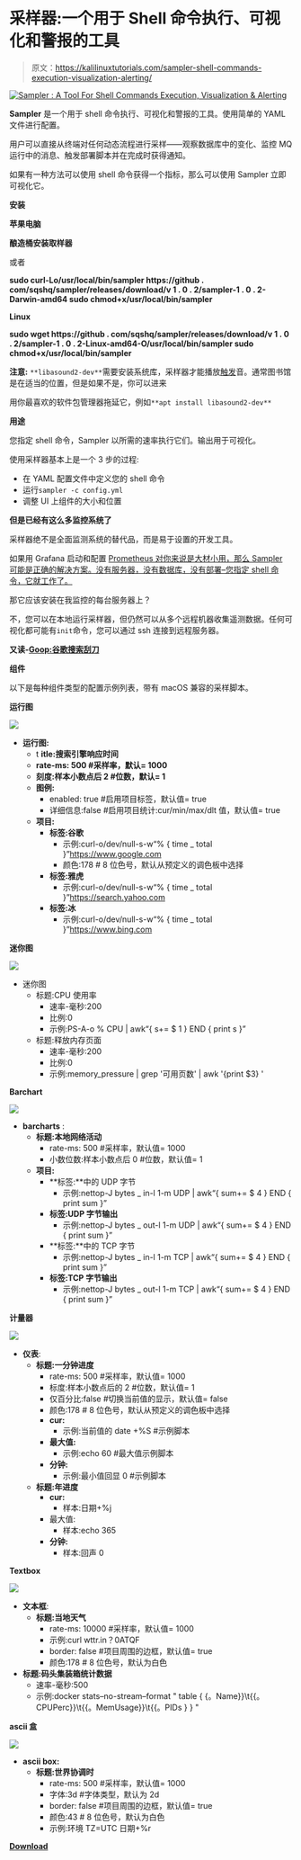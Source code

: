 # 采样器:一个用于 Shell 命令执行、可视化和警报的工具

> 原文：<https://kalilinuxtutorials.com/sampler-shell-commands-execution-visualization-alerting/>

[![Sampler : A Tool For Shell Commands Execution, Visualization & Alerting](img//6b9f5dde00db52af44ac794623ade063.png "Sampler : A Tool For Shell Commands Execution, Visualization & Alerting")](https://1.bp.blogspot.com/-lKJKpqe85y4/XVVYr9-WHRI/AAAAAAAAB9M/-h245-Fg-nYbZqvO0RV0tlfhxQ8sqvEawCLcBGAs/s1600/Sampler.gif)

**Sampler** 是一个用于 shell 命令执行、可视化和警报的工具。使用简单的 YAML 文件进行配置。

用户可以直接从终端对任何动态流程进行采样——观察数据库中的变化、监控 MQ 运行中的消息、触发部署脚本并在完成时获得通知。

如果有一种方法可以使用 shell 命令获得一个指标，那么可以使用 Sampler 立即可视化它。

**安装**

**苹果电脑**

**酿造桶安装取样器**

或者

**sudo curl-Lo/usr/local/bin/sampler https://github . com/sqshq/sampler/releases/download/v 1 . 0 . 2/sampler-1 . 0 . 2-Darwin-amd64
sudo chmod+x/usr/local/bin/sampler**

**Linux**

**sudo wget https://github . com/sqshq/sampler/releases/download/v 1 . 0 . 2/sampler-1 . 0 . 2-Linux-amd64-O/usr/local/bin/sampler
sudo chmod+x/usr/local/bin/sampler**

**注意:** `**libasound2-dev**`需要安装系统库，采样器才能播放[触发](https://github.com/sqshq/sampler#triggers)音。通常图书馆是在适当的位置，但是如果不是，你可以进来

用你最喜欢的软件包管理器拖延它，例如`**apt install libasound2-dev**`

**用途**

您指定 shell 命令，Sampler 以所需的速率执行它们。输出用于可视化。

使用采样器基本上是一个 3 步的过程:

*   在 YAML 配置文件中定义您的 shell 命令
*   运行`sampler -c config.yml`
*   调整 UI 上组件的大小和位置

**但是已经有这么多监控系统了**

采样器绝不是全面监测系统的替代品，而是易于设置的开发工具。

如果用 Grafana 启动和配置 [Prometheus 对你来说是大材小用，那么 Sampler 可能是正确的解决方案。没有服务器，没有数据库，没有部署–您指定 shell 命令，它就工作了。](https://prometheus.io)

那它应该安装在我监控的每台服务器上？

不，您可以在本地运行采样器，但仍然可以从多个远程机器收集遥测数据。任何可视化都可能有`init`命令，您可以通过 ssh 连接到远程服务器。

**又读-[Goop:谷歌搜索刮刀](https://kalilinuxtutorials.com/goop-google-search-scraper/)**

**组件**

以下是每种组件类型的配置示例列表，带有 macOS 兼容的采样脚本。

**运行图**

![](img//d08dd79601e25b83a8f435608a1a4fbe.png)

*   **运行图:**
    *   t **itle:搜索引擎响应时间**
    *   **rate-ms: 500 #采样率，默认= 1000**
    *   **刻度:样本小数点后 2 #位数，默认= 1**
    *   **图例:**
        *   enabled: true #启用项目标签，默认值= true
        *   详细信息:false #启用项目统计:cur/min/max/dlt 值，默认值= true
    *   **项目:**
        *   **标签:谷歌**
            *   示例:curl-o/dev/null-s-w“% { time _ total }”https://www.google.com
            *   颜色:178 # 8 位色号，默认从预定义的调色板中选择
        *   **标签:雅虎**
            *   示例:curl-o/dev/null-s-w“% { time _ total }”https://search.yahoo.com
        *   **标签:冰**
            *   示例:curl-o/dev/null-s-w“% { time _ total }”https://www.bing.com

**迷你图**

![](img//68ab2ad5355c28119cde34ebef46373c.png)

*   迷你图
    *   标题:CPU 使用率
        *   速率-毫秒:200
        *   比例:0
        *   示例:PS-A-o % CPU | awk“{ s+= $ 1 } END { print s }”
    *   标题:释放内存页面
        *   速率-毫秒:200
        *   比例:0
        *   示例:memory_pressure | grep '可用页数' | awk '{print $3} '

**Barchart**

![](img//0110b687e98e3ed823500269430efe0f.png)

*   **barcharts** :
    *   **标题:本地网络活动**
        *   rate-ms: 500 #采样率，默认值= 1000
        *   小数位数:样本小数点后 0 #位数，默认值= 1
    *   **项目:**
        *   **标签:**中的 UDP 字节
            *   示例:nettop-J bytes _ in-l 1-m UDP | awk“{ sum+= $ 4 } END { print sum }”
        *   **标签:UDP 字节输出**
            *   示例:nettop-J bytes _ out-l 1-m UDP | awk“{ sum+= $ 4 } END { print sum }”
        *   **标签:**中的 TCP 字节
            *   示例:nettop-J bytes _ in-l 1-m TCP | awk“{ sum+= $ 4 } END { print sum }”
        *   **标签:TCP 字节输出**
            *   示例:nettop-J bytes _ out-l 1-m TCP | awk“{ sum+= $ 4 } END { print sum }”

**计量器**

![](img//162565d90fa8c9bdee1848491c88613b.png)

*   **仪表**:
    *   **标题:一分钟进度**
        *   rate-ms: 500 #采样率，默认值= 1000
        *   标度:样本小数点后的 2 #位数，默认值= 1
        *   仅百分比:false #切换当前值的显示，默认值= false
        *   颜色:178 # 8 位色号，默认从预定义的调色板中选择
        *   **cur:**
            *   示例:当前值的 date +%S #示例脚本
        *   **最大值:**
            *   示例:echo 60 #最大值示例脚本
        *   **分钟:**
            *   示例:最小值回显 0 #示例脚本
    *   **标题:年进度**
        *   **cur:**
            *   样本:日期+%j
        *   最大值:
            *   样本:echo 365
        *   **分钟:**
            *   样本:回声 0

**Textbox**

![](img//1df63dd9cdd51a93f8efa8f186602d62.png)

*   **文本框**:
    *   **标题:当地天气**
        *   rate-ms: 10000 #采样率，默认值= 1000
        *   示例:curl wttr.in？0ATQF
        *   border: false #项目周围的边框，默认值= true
        *   颜色:178 # 8 位色号，默认为白色
*   **标题:码头集装箱统计数据**
    *   速率-毫秒:500
    *   示例:docker stats–no-stream–format " table { {。Name}}\t{{。CPUPerc}}\t{{。MemUsage}}\t{{。PIDs } } "

**ascii 盒**

![](img//4bfb94ab062fd7c70c8a44146ebbb567.png)

*   **ascii box:**
    *   **标题:世界协调时**
        *   rate-ms: 500 #采样率，默认值= 1000
        *   字体:3d #字体类型，默认为 2d
        *   border: false #项目周围的边框，默认值= true
        *   颜色:43 # 8 位色号，默认为白色
        *   示例:环境 TZ=UTC 日期+%r

[**Download**](https://github.com/sqshq/sampler)